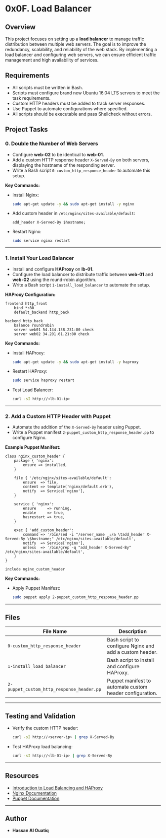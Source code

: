 # 0x0F. Load Balancer

## Overview
This project focuses on setting up a **load balancer** to manage traffic distribution between multiple web servers. The goal is to improve the redundancy, scalability, and reliability of the web stack. By implementing a load balancer and configuring web servers, we can ensure efficient traffic management and high availability of services.

## Requirements
- All scripts must be written in Bash.
- Scripts must configure brand new Ubuntu 16.04 LTS servers to meet the task requirements.
- Custom HTTP headers must be added to track server responses.
- Use Puppet to automate configurations where specified.
- All scripts should be executable and pass Shellcheck without errors.

## Project Tasks

### 0. Double the Number of Web Servers
- Configure **web-02** to be identical to **web-01**.
- Add a custom HTTP response header `X-Served-By` on both servers, displaying the hostname of the responding server.
- Write a Bash script `0-custom_http_response_header` to automate this setup.

**Key Commands:**
- Install Nginx:
  ```bash
  sudo apt-get update -y && sudo apt-get install -y nginx
  ```
- Add custom header in `/etc/nginx/sites-available/default`:
  ```nginx
  add_header X-Served-By $hostname;
  ```
- Restart Nginx:
  ```bash
  sudo service nginx restart
  ```

---

### 1. Install Your Load Balancer
- Install and configure **HAProxy** on **lb-01**.
- Configure the load balancer to distribute traffic between **web-01** and **web-02** using the round-robin algorithm.
- Write a Bash script `1-install_load_balancer` to automate the setup.

**HAProxy Configuration:**
```haproxy
frontend http_front
    bind *:80
    default_backend http_back

backend http_back
    balance roundrobin
    server web01 54.144.138.231:80 check
    server web02 34.201.61.21:80 check
```

**Key Commands:**
- Install HAProxy:
  ```bash
  sudo apt-get update -y && sudo apt-get install -y haproxy
  ```
- Restart HAProxy:
  ```bash
  sudo service haproxy restart
  ```
- Test Load Balancer:
  ```bash
  curl -sI http://<lb-01-ip>
  ```

---

### 2. Add a Custom HTTP Header with Puppet
- Automate the addition of the `X-Served-By` header using Puppet.
- Write a Puppet manifest `2-puppet_custom_http_response_header.pp` to configure Nginx.

**Example Puppet Manifest:**
```puppet
class nginx_custom_header {
    package { 'nginx':
        ensure => installed,
    }

    file { '/etc/nginx/sites-available/default':
        ensure  => file,
        content => template('nginx/default.erb'),
        notify  => Service['nginx'],
    }

    service { 'nginx':
        ensure     => running,
        enable     => true,
        hasrestart => true,
    }

    exec { 'add_custom_header':
        command => '/bin/sed -i "/server_name _;/a \tadd_header X-Served-By \$hostname;" /etc/nginx/sites-available/default',
        notify  => Service['nginx'],
        unless  => '/bin/grep -q "add_header X-Served-By" /etc/nginx/sites-available/default',
    }
}

include nginx_custom_header
```

**Key Commands:**
- Apply Puppet Manifest:
  ```bash
  sudo puppet apply 2-puppet_custom_http_response_header.pp
  ```

---

## Files

| File Name                              | Description                                              |
|---------------------------------------|----------------------------------------------------------|
| `0-custom_http_response_header`       | Bash script to configure Nginx and add a custom header. |
| `1-install_load_balancer`             | Bash script to install and configure HAProxy.           |
| `2-puppet_custom_http_response_header.pp` | Puppet manifest to automate custom header configuration. |

---

## Testing and Validation

- Verify the custom HTTP header:
  ```bash
  curl -sI http://<server-ip> | grep X-Served-By
  ```
- Test HAProxy load balancing:
  ```bash
  curl -sI http://<lb-01-ip> | grep X-Served-By
  ```

---

## Resources
- [Introduction to Load Balancing and HAProxy](https://www.haproxy.org/)
- [Nginx Documentation](https://nginx.org/en/docs/)
- [Puppet Documentation](https://puppet.com/docs/puppet/)

---

## Author
- **Hassan Al Ouatiq**

